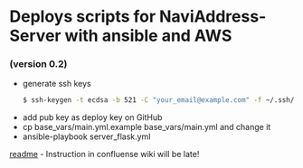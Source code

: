 # Deploys scripts for NaviAddress-Server with ansible and AWS 
### (version 0.2)

* generate ssh keys
    ```sh
    $ ssh-keygen -t ecdsa -b 521 -C "your_email@example.com" -f ~/.ssh/navi_deploy
    ```
* add pub key as deploy key on GitHub
* cp base_vars/main.yml.example base_vars/main.yml and change it
* ansible-playbook server_flask.yml

[readme] - Instruction in confluense wiki will be late!

[readme]: https://naviworld.atlassian.net/wiki/x/OAAT